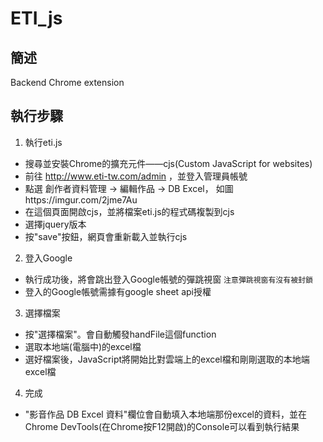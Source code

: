 # ETI_js
## 簡述
Backend Chrome extension

## 執行步驟
1. 執行eti.js
* 搜尋並安裝Chrome的擴充元件——cjs(Custom JavaScript for websites)
* 前往 http://www.eti-tw.com/admin ，並登入管理員帳號
* 點選 創作者資料管理 -> 編輯作品 -> DB Excel，
如圖https://imgur.com/2jme7Au
* 在這個頁面開啟cjs，並將檔案eti.js的程式碼複製到cjs
* 選擇jquery版本
* 按"save"按鈕，網頁會重新載入並執行cjs
    
2. 登入Google
* 執行成功後，將會跳出登入Google帳號的彈跳視窗
```注意彈跳視窗有沒有被封鎖```
* 登入的Google帳號需據有google sheet api授權
    
3. 選擇檔案
* 按"選擇檔案"。會自動觸發handFile這個function
* 選取本地端(電腦中)的excel檔
* 選好檔案後，JavaScript將開始比對雲端上的excel檔和剛剛選取的本地端excel檔
    
4. 完成

* "影音作品 DB Excel 資料"欄位會自動填入本地端那份excel的資料，並在Chrome DevTools(在Chrome按F12開啟)的Console可以看到執行結果
